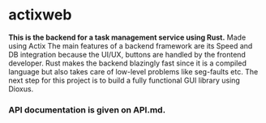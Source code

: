 # actixweb
**This is the backend for a task management service using Rust.**
Made using Actix
The main features of a backend framework are its Speed and DB integration because the UI/UX, buttons are handled by the frontend developer.
Rust makes the backend blazingly fast since it is a compiled language but also takes care of low-level problems like seg-faults etc.
The next step for this project is to build a fully functional GUI library using Dioxus.
### API documentation is given on API.md.
